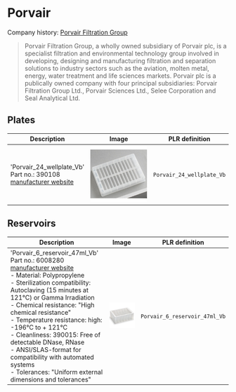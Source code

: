 # Porvair

Company history: [Porvair Filtration Group](https://www.porvairfiltration.com/about/our-history/)

> Porvair Filtration Group, a wholly owned subsidiary of Porvair plc, is a specialist filtration and environmental technology group involved in developing, designing and manufacturing filtration and separation solutions to industry sectors such as the aviation, molten metal, energy, water treatment and life sciences markets. Porvair plc is a publically owned company with four principal subsidiaries: Porvair Filtration Group Ltd., Porvair Sciences Ltd., Selee Corporation and Seal Analytical Ltd.

## Plates

| Description               | Image              | PLR definition |
|--------------------|--------------------|--------------------|
| 'Porvair_24_wellplate_Vb'<br>Part no.: 390108<br>[manufacturer website](https://www.microplates.com/product/78-ml-reservoir-plate-2-rows-of-12-v-bottom/) | ![](img/porvair/Porvair_24_wellplate_Vb.jpg) | `Porvair_24_wellplate_Vb` |

## Reservoirs

| Description               | Image              | PLR definition |
|--------------------|--------------------|--------------------|
| 'Porvair_6_reservoir_47ml_Vb'<br>Part no.: 6008280<br>[manufacturer website](https://www.microplates.com/product/282-ml-reservoir-plate-6-columns-v-bottom/) <br>- Material: Polypropylene <br>- Sterilization compatibility: Autoclaving (15 minutes at 121°C) or Gamma Irradiation <br>- Chemical resistance: "High chemical resistance"   <br>- Temperature resistance: high: -196°C to + 121°C <br>- Cleanliness: 390015: Free of detectable DNase, RNase <br>- ANSI/SLAS-format for compatibility with automated systems <br>- Tolerances: "Uniform external dimensions and tolerances"| ![](img/porvair/porvair_6x47_reservoir_390015.jpg) | `Porvair_6_reservoir_47ml_Vb` |
